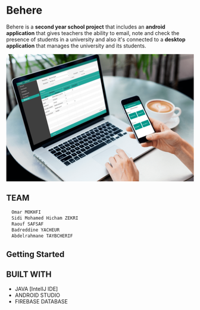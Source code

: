# Behere
Behere is a **second year school project** that includes an **android application** that gives teachers the ability to email, note and check the presence of students in a university and also it's connected to a **desktop application** that manages the university and its students.

![Application Preview](/behere.png)

##  TEAM
      Omar MOKHFI
      Sidi Mohamed Hicham ZEKRI
      Raouf SAFSAF
      Badreddine YACHEUR
      Abdelrahmane TAYBCHERIF

## Getting Started

## BUILT WITH
  - JAVA [IntelIJ IDE]
  - ANDROID STUDIO
  - FIREBASE DATABASE


